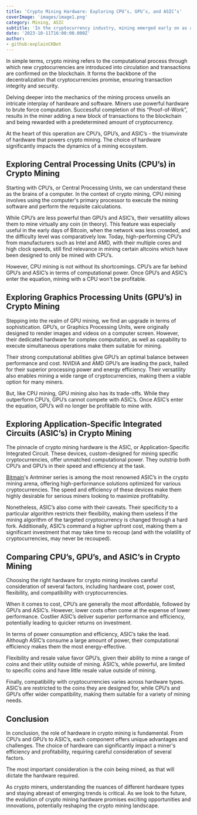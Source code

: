 ```yaml
---
title: 'Crypto Mining Hardware: Exploring CPU’s, GPU’s, and ASIC’s'
coverImage: 'images/image1.png'
category: Mining, ASIC
subtitle: 'In the cryptocurrency industry, mining emerged early on as a pivotal process, with an underlying significance that cannot be overstated. But what exactly is crypto mining, and why does it command such importance?'
date: '2023-10-11T16:00:00.000Z'
author: 
- github:explainCKBot
---
```


In simple terms, crypto mining refers to the computational process through which new cryptocurrencies are introduced into circulation and transactions are confirmed on the blockchain. It forms the backbone of the decentralization that cryptocurrencies promise, ensuring transaction integrity and security.

Delving deeper into the mechanics of the mining process unveils an intricate interplay of hardware and software. Miners use powerful hardware to brute force computation. Successful completion of this “Proof-of-Work”, results in the miner adding a new block of transactions to the blockchain and being rewarded with a predetermined amount of cryptocurrency.

At the heart of this operation are CPU’s, GPU’s, and ASIC’s - the triumvirate of hardware that powers crypto mining. The choice of hardware significantly impacts the dynamics of a mining ecosystem.


## Exploring Central Processing Units (CPU’s) in Crypto Mining

Starting with CPU’s, or Central Processing Units, we can understand these as the brains of a computer. In the context of crypto mining, CPU mining involves using the computer's primary processor to execute the mining software and perform the requisite calculations.

While CPU’s are less powerful than GPU’s and ASIC’s, their versatility allows them to mine virtually any coin (in theory). This feature was especially useful in the early days of Bitcoin, when the network was less crowded, and the difficulty level was comparatively low. Today, high-performing CPU’s from manufacturers such as Intel and AMD, with their multiple cores and high clock speeds, still find relevance in mining certain altcoins which have been designed to only be mined with CPU’s.

However, CPU mining is not without its shortcomings. CPU’s are far behind GPU’s and ASIC’s in terms of computational power. Once GPU’s and ASIC’s enter the equation, mining with a CPU won't be profitable.


## Exploring Graphics Processing Units (GPU’s) in Crypto Mining

Stepping into the realm of GPU mining, we find an upgrade in terms of sophistication. GPU’s, or Graphics Processing Units, were originally designed to render images and videos on a computer screen. However, their dedicated hardware for complex computation, as well as capability to execute simultaneous operations make them suitable for mining.

Their strong computational abilities give GPU’s an optimal balance between performance and cost. NVIDIA and AMD GPU’s are leading the pack, hailed for their superior processing power and energy efficiency. Their versatility also enables mining a wide range of cryptocurrencies, making them a viable option for many miners.

But, like CPU mining, GPU mining also has its trade-offs. While they outperform CPU’s, GPU’s cannot compete with ASIC’s. Once ASIC’s enter the equation, GPU’s will no longer be profitable to mine with.


## Exploring Application-Specific Integrated Circuits (ASIC’s) in Crypto Mining

The pinnacle of crypto mining hardware is the ASIC, or Application-Specific Integrated Circuit. These devices, custom-designed for mining specific cryptocurrencies, offer unmatched computational power. They outstrip both CPU’s and GPU’s in their speed and efficiency at the task.

[Bitmain](https://www.bitmain.com/)'s Antminer series is among the most renowned ASIC’s in the crypto mining arena, offering high-performance solutions optimized for various cryptocurrencies. The speed and efficiency of these devices make them highly desirable for serious miners looking to maximize profitability.

Nonetheless, ASIC’s also come with their caveats. Their specificity to a particular algorithm restricts their flexibility, making them useless if the mining algorithm of the targeted cryptocurrency is changed through a hard fork. Additionally, ASIC’s command a higher upfront cost, making them a significant investment that may take time to recoup (and with the volatility of cryptocurrencies, may never be recouped).


## Comparing CPU’s, GPU’s, and ASIC’s in Crypto Mining

Choosing the right hardware for crypto mining involves careful consideration of several factors, including hardware cost, power cost, flexibility, and compatibility with cryptocurrencies.

When it comes to cost, CPU’s are generally the most affordable, followed by GPU’s and ASIC’s. However, lower costs often come at the expense of lower performance. Costlier ASIC’s deliver superior performance and efficiency, potentially leading to quicker returns on investment.

In terms of power consumption and efficiency, ASIC’s take the lead. Although ASIC’s consume a large amount of power, their computational efficiency makes them the most energy-effective.

Flexibility and resale value favor GPU’s, given their ability to mine a range of coins and their utility outside of mining. ASIC’s, while powerful, are limited to specific coins and have little resale value outside of mining.

Finally, compatibility with cryptocurrencies varies across hardware types. ASIC’s are restricted to the coins they are designed for, while CPU’s and GPU’s offer wider compatibility, making them suitable for a variety of mining needs.


## Conclusion

In conclusion, the role of hardware in crypto mining is fundamental. From CPU’s and GPU’s to ASIC’s, each component offers unique advantages and challenges. The choice of hardware can significantly impact a miner's efficiency and profitability, requiring careful consideration of several factors.

The most important consideration is the coin being mined, as that will dictate the hardware required.

As crypto miners, understanding the nuances of different hardware types and staying abreast of emerging trends is critical. As we look to the future, the evolution of crypto mining hardware promises exciting opportunities and innovations, potentially reshaping the crypto mining landscape.
